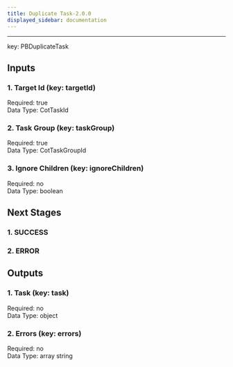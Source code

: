 ```yaml
---  
title: Duplicate Task-2.0.0  
displayed_sidebar: documentation  
---  
```

****  
key: PBDuplicateTask  
  
## Inputs  
### 1. Target Id (key: targetId)  
  
Required: true  
Data Type: CotTaskId   
### 2. Task Group (key: taskGroup)  
  
Required: true  
Data Type: CotTaskGroupId   
### 3. Ignore Children (key: ignoreChildren)  
  
Required: no  
Data Type: boolean   
## Next Stages  
### 1. SUCCESS  
  
### 2. ERROR  
  
## Outputs  
### 1. Task (key: task)  
  
Required: no  
Data Type: object   
### 2. Errors (key: errors)  
  
Required: no  
Data Type: array string
